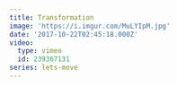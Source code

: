 ```yaml
---
title: Transformation
image: 'https://i.imgur.com/MuLYIpM.jpg'
date: '2017-10-22T02:45:18.000Z'
video:
  type: vimeo
  id: 239367131
series: lets-move
---
```


